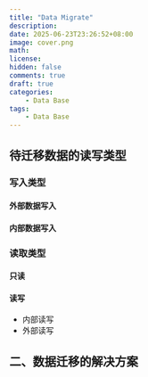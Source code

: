 ```yaml
---
title: "Data Migrate"
description: 
date: 2025-06-23T23:26:52+08:00
image: cover.png
math: 
license: 
hidden: false
comments: true
draft: true
categories:
    - Data Base
tags:
    - Data Base
---
```


## 待迁移数据的读写类型
### 写入类型
#### 外部数据写入
#### 内部数据写入

### 读取类型
#### 只读
#### 读写
  - 内部读写
  - 外部读写

## 二、数据迁移的解决方案